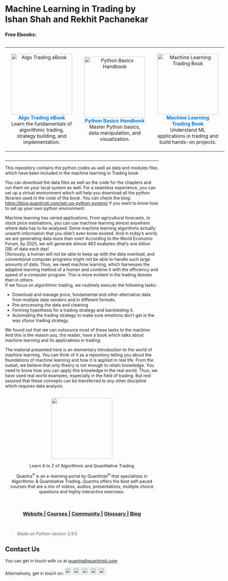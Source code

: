 

# Machine Learning in Trading by Ishan Shah and Rekhit Pachanekar 


### Free Ebooks:
 <div style="display: inline-block; text-align: center;">
    <table>
      <tr>
        <td align="center" style="padding: 20px; text-align: center;">
          <img src="https://dt99qig9iutro.cloudfront.net/production/images/ebook/algo-trading/algo-trading-ebook.png" alt="Algo Trading eBook" width="200"/>
          <br>
          <a href="https://www.quantinsti.com/algo-trading-ebook" style="font-weight: bold; text-decoration: none; color: #007BFF;">Algo Trading eBook</a>
          <br>
          <p style="margin: 0; text-align: center;">Learn the fundamentals of algorithmic trading, strategy building, and implementation.</p>
        </td>
        <td align="center" style="padding: 20px; text-align: center;">
          <img src="https://dd9xtpjstvsy0.cloudfront.net/production/images/ebook/python-basic/ebook.png" alt="Python Basics Handbook" width="200"/>
          <br>
          <a href="https://www.quantinsti.com/python-basics-handbook" style="font-weight: bold; text-decoration: none; color: #007BFF;">Python Basics Handbook</a>
          <br>
          <p style="margin: 0; text-align: center;">Master Python basics, data manipulation, and visualization.</p>
        </td>
        <td align="center" style="padding: 20px; text-align: center;">
          <img src="https://dd9xtpjstvsy0.cloudfront.net/production/images/ebook/machine-learning/Machine-Learning-Trading-Book.png" alt="Machine Learning Trading Book" width="200"/>
          <br>
          <a href="https://www.quantinsti.com/machine-learning-trading-book" style="font-weight: bold; text-decoration: none; color: #007BFF;">Machine Learning Trading Book</a>
          <br>
          <p style="margin: 0; text-align: center;">Understand ML applications in trading and build hands-on projects.</p>
        </td>
      </tr>
    </table>
  </div>
</div>

---


This repository contains the python codes as well as data and modules files which have been included in the machine learning in Trading book

You can download the data files as well as the code for the chapters and run them on your local system as well. For a seamless experience, you can set up a virtual environment which will help you download all the python libraries used in the code of the book.
You can check the blog: https://blog.quantinsti.com/set-up-python-system/ if you want to know how to set up your own python environment.

Machine learning has varied applications. From agricultural forecasts, to stock price
estimations, you can use machine learning almost anywhere where data has to be
analysed. Some machine learning algorithms actually unearth information that you
didn’t even know existed.
And in today’s world, we are generating data more than ever! According to the World
Economic Forum, by 2025, we will generate almost 463 exabytes (that’s one billion GB)
of data each day!
<br>
Obviously, a human will not be able to keep up with the data overload, and conventional computer programs might not be able to handle such large amounts of data.
Thus, we need machine learning, which harnesses the adaptive learning method of a
human and combine it with the efficiency and speed of a computer program. This is
more evident in the trading domain than in others.<br>
If we focus on algorithmic trading, we routinely execute the following tasks:

<ul>
<li>Download and manage price, fundamental and other alternative data from multiple data vendors and in different formats.</li>
<li>Pre-processing the data and cleaning</li>
<li>Forming hypothesis for a trading strategy and backtesting it.</li>
<li>Automating the trading strategy to make sure emotions don&rsquo;t get in the way ofyour trading strategy.</li>
</ul>

We found out that we can outsource most of these tasks to the machine. And this is
the reason you, the reader, have a book which talks about machine learning and its
applications in trading.

The material presented here is an elementary introduction to
the world of machine learning. You can think of it as a repository telling you about the
foundations of machine learning and how it is applied in real life.
From the outset, we believe that only theory is not enough to retain knowledge. You
need to know how you can apply this knowledge in the real world. Thus, we have used real world examples, especially in the field of trading. But rest assured
that these concepts can be transferred to any other discipline which requires data analysis.<br><br>

<p align="center">
  <img align="center" width="200" src="https://quantra.quantinsti.com/images/img_logo.svg">
</p>
<p align="center">Learn A to Z of Algorithmic and Quantitative Trading</p>
<p align="center">Quantra<sup>&reg;</sup> is an e-learning portal by QuantInsti<sup>&reg;</sup> that specializes in Algorithmic &amp; Quantitative Trading. Quantra offers the best self-paced courses that are a mix of videos, audios, presentations, multiple choice questions and highly interactive exercises.</p>

<br>

<div align="center">
  <h3>
    <a href="https://quantra.quantinsti.com/">
      Website
    </a>
    <span> | </span>
    <a href="https://quantra.quantinsti.com/courses">
      Courses
    </a>
       <span> | </span>
    <a href="https://quantra.quantinsti.com/community">
      Community
    </a>
    <span> | </span>
    <a href="https://quantra.quantinsti.com/glossary">
      Glossary
    </a>
    <span> | </span>
    <a href="https://www.quantinsti.com/blog/">
      Blog
    </a>
  </h3>
</div>

<br/>

> Made on Python version 3.9.5



## Contact Us
You can get in touch with us at [quantra@quantinsti.com](mailto:quantra@quantinsti.com)

<span>Alternatively, get in touch on: </span> <a href="https://www.facebook.com/quantinsti"><img width="24" src="https://user-images.githubusercontent.com/16116886/40958262-42153650-68b6-11e8-860e-d79237a89247.png"/></a>	<a href="https://twitter.com/quantinsti/"><img width="24" src="https://user-images.githubusercontent.com/16116886/40958261-41ee1d0e-68b6-11e8-8d65-c07c52758aee.png"/></a>	<a href="https://www.linkedin.com/company/quantinsti"><img width="24" src="https://user-images.githubusercontent.com/16116886/40958260-41c596a4-68b6-11e8-9bef-1420ea381b26.png"/></a>	<a href="https://plus.google.com/110772715968756646442/"><img width="24" src="https://user-images.githubusercontent.com/16116886/40958259-419ddd1c-68b6-11e8-94eb-306ff4f6d104.png"/></a>	<a href="https://www.youtube.com/user/quantinsti"><img width="24" src="https://user-images.githubusercontent.com/16116886/40958257-415647ea-68b6-11e8-892d-8a1425e79e58.png"/></a>
